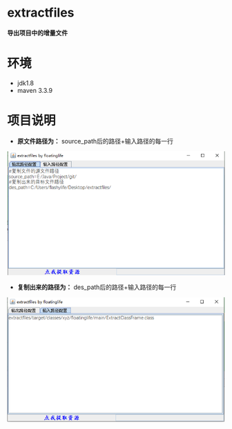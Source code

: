 # extractfiles
**导出项目中的增量文件**

# 环境 #
- jdk1.8
- maven 3.3.9

# 项目说明 
- **原文件路径为：**
source_path后的路径+输入路径的每一行

![](https://github.com/flashylife/extractfiles/blob/fa8f29e2174f957d4c36d1976764feca49cde229/img/readme/output.PNG)

- **复制出来的路径为：**
des_path后的路径+输入路径的每一行

![](https://github.com/flashylife/extractfiles/blob/fa8f29e2174f957d4c36d1976764feca49cde229/img/readme/input.PNG)

